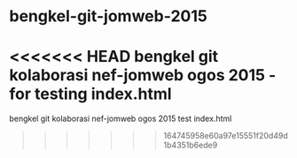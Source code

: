 # bengkel-git-jomweb-2015
<<<<<<< HEAD
bengkel git kolaborasi nef-jomweb ogos 2015 - for testing index.html
=======
bengkel git kolaborasi nef-jomweb ogos 2015
test index.html
>>>>>>> 164745958e60a97e15551f20d49d1b4351b6ede9
